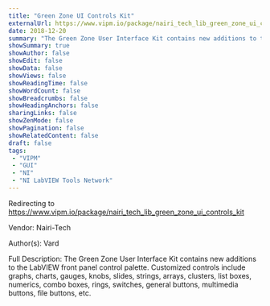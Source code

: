 ```yaml
---
title: "Green Zone UI Controls Kit"
externalUrl: https://www.vipm.io/package/nairi_tech_lib_green_zone_ui_controls_kit
date: 2018-12-20
summary: "The Green Zone User Interface Kit contains new additions to the LabVIEW front panel control palette."
showSummary: true
showAuthor: false
showEdit: false
showData: false
showViews: false
showReadingTime: false
showWordCount: false
showBreadcrumbs: false
showHeadingAnchors: false
sharingLinks: false
showZenMode: false
showPagination: false
showRelatedContent: false
draft: false
tags:
 - "VIPM"
 - "GUI"
 - "NI"
 - "NI LabVIEW Tools Network"
---
```


Redirecting to https://www.vipm.io/package/nairi_tech_lib_green_zone_ui_controls_kit

Vendor: Nairi-Tech

Author(s): Vard
 
Full Description:
The Green Zone User Interface Kit contains new additions to the LabVIEW front panel control palette. Customized controls include graphs, charts, gauges, knobs, slides, strings, arrays, clusters, list boxes, numerics, combo boxes, rings, switches, general buttons, multimedia buttons, file buttons, etc.